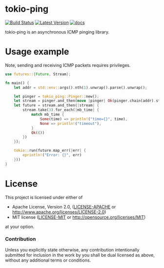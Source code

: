 # tokio-ping
[![Build Status](https://travis-ci.org/knsd/tokio-ping.svg?branch=master)](https://travis-ci.org/knsd/tokio-ping)
[![Latest Version](https://img.shields.io/crates/v/tokio-ping.svg)](https://crates.io/crates/tokio-ping/)
[![docs](https://docs.rs/tokio-ping/badge.svg)](https://docs.rs/tokio-ping)

tokio-ping is an asynchronous ICMP pinging library.

# Usage example

Note, sending and receiving ICMP packets requires privileges.

```rust
use futures::{Future, Stream};

fn main() {
    let addr = std::env::args().nth(1).unwrap().parse().unwrap();

    let pinger = tokio_ping::Pinger::new();
    let stream = pinger.and_then(move |pinger| Ok(pinger.chain(addr).stream()));
    let future = stream.and_then(|stream| {
        stream.take(3).for_each(|mb_time| {
            match mb_time {
                Some(time) => println!("time={}", time),
                None => println!("timeout"),
            }
            Ok(())
        })
    });

    tokio::run(future.map_err(|err| {
        eprintln!("Error: {}", err)
    }))
}

```

# License

This project is licensed under either of

 * Apache License, Version 2.0, ([LICENSE-APACHE](LICENSE-APACHE) or
   http://www.apache.org/licenses/LICENSE-2.0)
 * MIT license ([LICENSE-MIT](LICENSE-MIT) or
   http://opensource.org/licenses/MIT)

at your option.

### Contribution

Unless you explicitly state otherwise, any contribution intentionally submitted for inclusion in the work by you shall be dual licensed as above, without any additional terms or conditions.